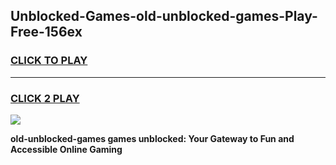 
## Unblocked-Games-old-unblocked-games-Play-Free-156ex
<h3>
<a href="https://premium76.site?title=old-unblocked-games&ref=18A1">CLICK TO PLAY</a></h3>
<hr>

<h3>
<a href="https://premium76.site?title=old-unblocked-games&ref=18A1">CLICK 2 PLAY</a>
  
</h3>

<a href="https://premium76.site?title=old-unblocked-games&ref=18A1"><img src="https://clearcache.store/games.png"></a>


**old-unblocked-games games unblocked: Your Gateway to Fun and Accessible Online Gaming**
